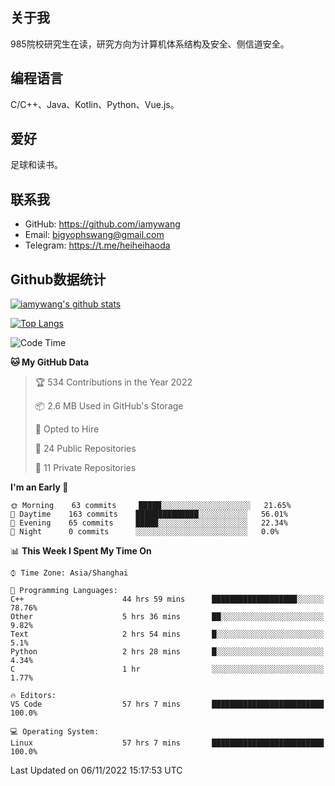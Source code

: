 ## 关于我

985院校研究生在读，研究方向为计算机体系结构及安全、侧信道安全。

## 编程语言

C/C++、Java、Kotlin、Python、Vue.js。

## 爱好

足球和读书。

## 联系我

- GitHub: https://github.com/iamywang
- Email: bigyophswang@gmail.com
- Telegram: https://t.me/heiheihaoda

## Github数据统计

[![iamywang's github stats](https://github-readme-stats.vercel.app/api?username=iamywang&count_private=true&show_icons=true)]()

[![Top Langs](https://github-readme-stats.vercel.app/api/top-langs/?username=iamywang&layout=compact)]()

<!--START_SECTION:waka-->
![Code Time](http://img.shields.io/badge/Code%20Time-520%20hrs%2018%20mins-blue)

**🐱 My GitHub Data** 

> 🏆 534 Contributions in the Year 2022
 > 
> 📦 2.6 MB Used in GitHub's Storage 
 > 
> 💼 Opted to Hire
 > 
> 📜 24 Public Repositories 
 > 
> 🔑 11 Private Repositories  
 > 
**I'm an Early 🐤** 

```text
🌞 Morning    63 commits     █████░░░░░░░░░░░░░░░░░░░░   21.65% 
🌆 Daytime    163 commits    ██████████████░░░░░░░░░░░   56.01% 
🌃 Evening    65 commits     █████░░░░░░░░░░░░░░░░░░░░   22.34% 
🌙 Night      0 commits      ░░░░░░░░░░░░░░░░░░░░░░░░░   0.0%

```


📊 **This Week I Spent My Time On** 

```text
⌚︎ Time Zone: Asia/Shanghai

💬 Programming Languages: 
C++                      44 hrs 59 mins      ███████████████████░░░░░░   78.76% 
Other                    5 hrs 36 mins       ██░░░░░░░░░░░░░░░░░░░░░░░   9.82% 
Text                     2 hrs 54 mins       █░░░░░░░░░░░░░░░░░░░░░░░░   5.1% 
Python                   2 hrs 28 mins       █░░░░░░░░░░░░░░░░░░░░░░░░   4.34% 
C                        1 hr                ░░░░░░░░░░░░░░░░░░░░░░░░░   1.77%

🔥 Editors: 
VS Code                  57 hrs 7 mins       █████████████████████████   100.0%

💻 Operating System: 
Linux                    57 hrs 7 mins       █████████████████████████   100.0%

```


 Last Updated on 06/11/2022 15:17:53 UTC
<!--END_SECTION:waka-->
